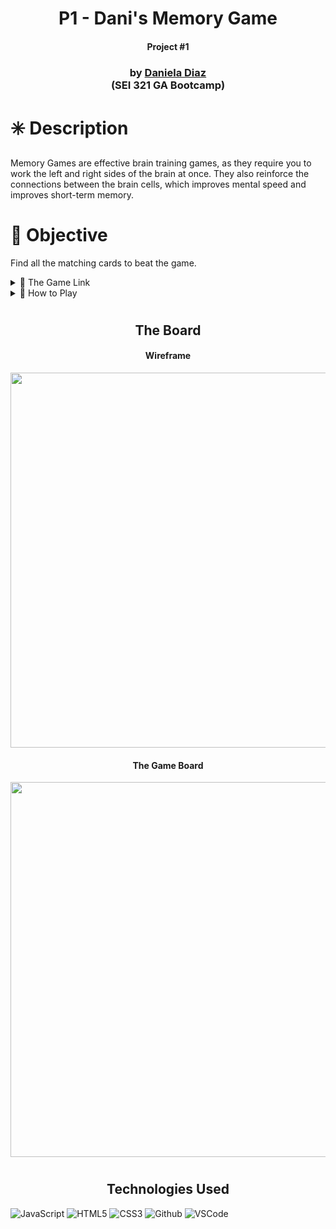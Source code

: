 
<h1 align="center">P1 - Dani's Memory Game</h1>
<h4 align="center"> Project #1 </h4>



 

   
 <div align="center">
 



 <h3 align="center">
 by  <a href="https://www.linkedin.com/in/amarpan/"> Daniela Diaz
      </a><br></a> (SEI 321 GA Bootcamp)
 </h3>
 
 
    
 </div>



 
# ✳️ Description

Memory Games are effective brain training games, as they require you to work the left and right sides of the brain at once. They also reinforce the connections between the brain cells, which improves mental speed and improves short-term memory.


# 📌 Objective
Find all the matching cards to beat the game.
<details>
<summary>  🔗 The Game Link </summary>

https://dani-diaz.github.io/MemoryGame


</details>

<details>

<summary> 📜 How to Play</summary>

🏁 Start the game by flipping a card. 

🖱 Then try to find another card that has the same image
as the first. If you can't find a pair, the flipped cards will be flipped back with the face down. 

🤓 Try to remember these images as it becomes easier to find pairs the longer you play.
</details>

<h1>  
</h1>
<h1>  
</h1>

<h2 align="center">The Board </h2>
<h4 align="center">Wireframe</h4>
<img src="https://i.imgur.com/1hScTMk.png" width="600">  
<h4 align="center">The Game Board</h4>
 <img src="/images/screenshotPlayersTurn.jpg" width="600"> 



<h1>  
</h1>
<h1>  
</h1>

<h2 align="center">Technologies Used </h2>

![JavaScript](https://img.shields.io/badge/-JavaScript-333?style=flat&logo=javascript)  ![HTML5](https://img.shields.io/badge/-HTML5-333?style=flat&logo=html5)
![CSS3](https://img.shields.io/badge/-CSS-333?style=flat&logo=css3) ![Github](https://img.shields.io/badge/-GitHub-333?style=flat&logo=github)
![VSCode](https://img.shields.io/badge/-VS_Code-333?style=flat&logo=visualstudio)

